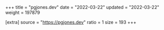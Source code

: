 +++
title = "pgjones.dev"
date = "2022-03-22"
updated = "2022-03-22"
weight = 197879

[extra]
source = "https://pgjones.dev"
ratio = 1
size = 193
+++
